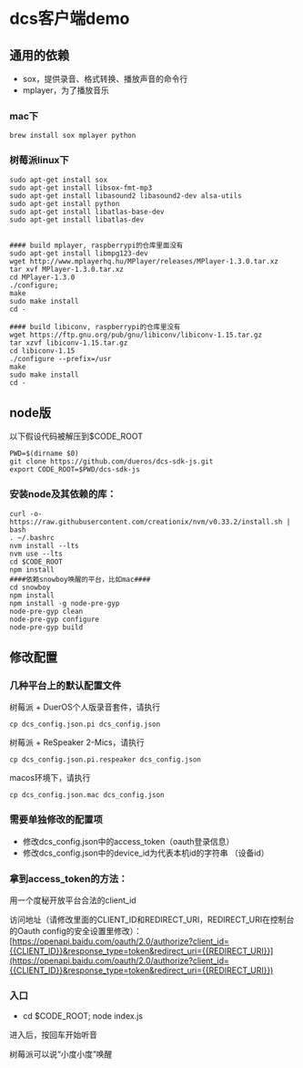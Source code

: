 # dcs客户端demo

## 通用的依赖
  * sox，提供录音、格式转换、播放声音的命令行
  * mplayer，为了播放音乐


### mac下
```shell
brew install sox mplayer python

```

### 树莓派linux下
```shell
sudo apt-get install sox
sudo apt-get install libsox-fmt-mp3
sudo apt-get install libasound2 libasound2-dev alsa-utils
sudo apt-get install python
sudo apt-get install libatlas-base-dev
sudo apt-get install libatlas-dev


#### build mplayer, raspberrypi的仓库里面没有
sudo apt-get install libmpg123-dev
wget http://www.mplayerhq.hu/MPlayer/releases/MPlayer-1.3.0.tar.xz
tar xvf MPlayer-1.3.0.tar.xz
cd MPlayer-1.3.0
./configure;
make
sudo make install
cd -

#### build libiconv, raspberrypi的仓库里没有
wget https://ftp.gnu.org/pub/gnu/libiconv/libiconv-1.15.tar.gz
tar xzvf libiconv-1.15.tar.gz
cd libiconv-1.15
./configure --prefix=/usr
make
sudo make install
cd -

```




## node版

 以下假设代码被解压到$CODE_ROOT

```shell
PWD=$(dirname $0)
git clone https://github.com/dueros/dcs-sdk-js.git
export CODE_ROOT=$PWD/dcs-sdk-js
```

### 安装node及其依赖的库：

```shell
curl -o- https://raw.githubusercontent.com/creationix/nvm/v0.33.2/install.sh | bash
. ~/.bashrc
nvm install --lts
nvm use --lts
cd $CODE_ROOT
npm install
####依赖snowboy唤醒的平台，比如mac####
cd snowboy
npm install
npm install -g node-pre-gyp
node-pre-gyp clean
node-pre-gyp configure
node-pre-gyp build
```

## 修改配置

### 几种平台上的默认配置文件

树莓派 + DuerOS个人版录音套件，请执行

```shell
cp dcs_config.json.pi dcs_config.json
```

树莓派 + ReSpeaker 2-Mics，请执行

```shell
cp dcs_config.json.pi.respeaker dcs_config.json
```

macos环境下，请执行
```shell
cp dcs_config.json.mac dcs_config.json
```

### 需要单独修改的配置项
* 修改dcs_config.json中的access_token（oauth登录信息）
* 修改dcs_config.json中的device_id为代表本机id的字符串 （设备id）


### 拿到access_token的方法：

用一个度秘开放平台合法的client_id

访问地址（请修改里面的CLIENT_ID和REDIRECT_URI，REDIRECT_URI在控制台的Oauth config的安全设置里修改）：[https://openapi.baidu.com/oauth/2.0/authorize?client_id={{CLIENT_ID}}&response_type=token&redirect_uri={{REDIRECT_URI}}](https://openapi.baidu.com/oauth/2.0/authorize?client_id={{CLIENT_ID}}&response_type=token&redirect_uri={{REDIRECT_URI}})

### 入口
  * cd $CODE_ROOT; node index.js

进入后，按回车开始听音

树莓派可以说“小度小度”唤醒



